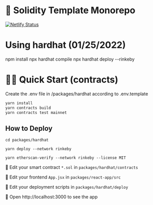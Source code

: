 # 🎨 Solidity Template Monorepo

[![Netlify Status](https://api.netlify.com/api/v1/badges/0f749563-48cc-40bf-beda-52573fd31cef/deploy-status)](https://app.netlify.com/sites/nifty-options/deploys)


# Using hardhat (01/25/2022)

npm install
npx hardhat compile
npx hardhat deploy --rinkeby











# 🏄‍♂️ Quick Start (contracts)

Create the .env file in /packages/hardhat according to .env.template

```bash
yarn install
yarn contracts build
yarn contracts test mainnet
```


## How to Deploy

```
cd packages/hardhat

yarn deploy --network rinkeby

yarn etherscan-verify --network rinkeby --license MIT
```




🔏 Edit your smart contract `*.sol` in `packages/hardhat/contracts`

📝 Edit your frontend `App.jsx` in `packages/react-app/src`

💼 Edit your deployment scripts in `packages/hardhat/deploy`

📱 Open http://localhost:3000 to see the app
